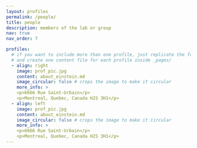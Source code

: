 ```yaml
---
layout: profiles
permalink: /people/
title: people
description: members of the lab or group
nav: true
nav_order: 7

profiles:
  # if you want to include more than one profile, just replicate the following block
  # and create one content file for each profile inside _pages/
  - align: right
    image: prof_pic.jpg
    content: about_einstein.md
    image_circular: false # crops the image to make it circular
    more_info: >
    <p>6666 Rue Saint-Urbain</p>
    <p>Montreal, Quebec, Canada H2S 3H1</p>
  - align: left
    image: prof_pic.jpg
    content: about_einstein.md
    image_circular: false # crops the image to make it circular
    more_info: >
    <p>6666 Rue Saint-Urbain</p>
    <p>Montreal, Quebec, Canada H2S 3H1</p>
---
```


